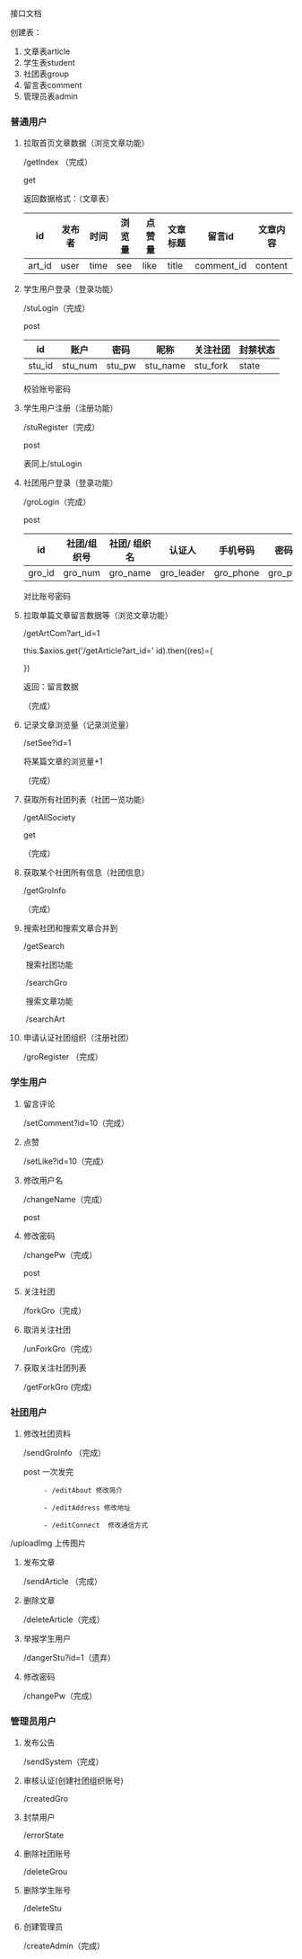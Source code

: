 接口文档

创建表：

1. 文章表article
2. 学生表student
3. 社团表group
4. 留言表comment
5. 管理员表admin

### 普通用户

1. 拉取首页文章数据（浏览文章功能）

   /getIndex （完成）

   get

   返回数据格式：（文章表）

   | id     | 发布者 | 时间 | 浏览量 | 点赞量 | 文章标题 | 留言id     | 文章内容 |
   | ------ | ------ | ---- | ------ | ------ | -------- | ---------- | -------- |
   | art_id | user   | time | see    | like   | title    | comment_id | content  |

1. 学生用户登录（登录功能）

   /stuLogin（完成）

   post 

   | id     | 账户    | 密码   | 昵称     | 关注社团 | 封禁状态 |
   | ------ | ------- | ------ | -------- | -------- | -------- |
   | stu_id | stu_num | stu_pw | stu_name | stu_fork | state    |

   校验账号密码

   

2. 学生用户注册（注册功能）

   /stuRegister（完成）

   post

   表同上/stuLogin

   

3. 社团用户登录（登录功能）

   /groLogin（完成）

   post

   | id     | 社团/组织号 | 社团/     组织名 | 认证人     | 手机号码  | 密码   | 简介      | 联系地址    | 发布文章id列表   | 关注粉丝 | 社团照片 |
   | ------ | ----------- | ---------------- | ---------- | --------- | ------ | --------- | ----------- | ---------------- | -------- | -------- |
   | gro_id | gro_num     | gro_name         | gro_leader | gro_phone | gro_pw | gro_about | gro_address | gro_article_list | gro_fans | img_list |

   对比账号密码



1. 拉取单篇文章留言数据等（浏览文章功能）

   /getArtCom?art_id=1

   this.$axios.get('/getArticle?art_id=' id).then((res)={

   }) 

   返回：留言数据

   

   （完成）

   

2. 记录文章浏览量（记录浏览量）

   /setSee?id=1

   将某篇文章的浏览量+1

   （完成）

   

3. 获取所有社团列表（社团一览功能）

   /getAllSociety

   get 

   （完成）

   

4. 获取某个社团所有信息（社团信息）

   /getGroInfo

   （完成）

5. 搜索社团和搜索文章合并到 

   /getSearch

   ​	搜索社团功能

   ​		/searchGro

   ​	搜索文章功能

   ​		/searchArt

   

6. 申请认证社团组织（注册社团）

   /groRegister （完成）



### 学生用户

1. 留言评论

   /setComment?id=10（完成）

2. 点赞

   /setLike?id=10（完成）

3. 修改用户名

   /changeName（完成）

   post

4. 修改密码

   /changePw（完成）

   post

5. 关注社团

   /forkGro（完成）

6. 取消关注社团

   /unForkGro（完成）

7. 获取关注社团列表

   /getForkGro (完成)

   

   



### 社团用户

1. 修改社团资料

   /sendGroInfo （完成）

   post 一次发完

			- /editAbout 修改简介
		
			- /editAddress 修改地址
		
			- /editConnect  修改通信方式



/uploadImg 上传图片



1. 发布文章

   /sendArticle （完成）

   

2. 删除文章

   /deleteArticle（完成）

   

3. 举报学生用户

   /dangerStu?id=1（遗弃）

   

4. 修改密码

   /changePw（完成）



### 管理员用户

1. 发布公告

   /sendSystem（完成）

2. 审核认证(创建社团组织账号)

   /createdGro

3. 封禁用户

   /errorState

4. 删除社团账号

   /deleteGrou

5. 删除学生账号

   /deleteStu

6. 创建管理员

   /createAdmin（完成）



